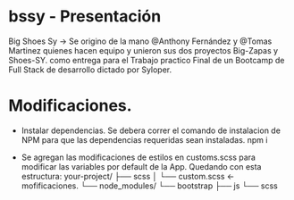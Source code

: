 # bssy - Presentación

Big Shoes Sy → Se origino de la mano @Anthony Fernández y @Tomas Martinez quienes hacen equipo y unieron sus dos proyectos Big-Zapas y Shoes-SY.
como entrega para el Trabajo practico Final de un Bootcamp de Full Stack de desarrollo dictado por Syloper.

# Modificaciones.

- Instalar dependencias. Se debera correr el comando de instalacion de NPM para que las dependencias requeridas sean instaladas.
   npm i

- Se agregan las modificaciones de estilos en customs.scss para modificar las variables por default de la App.
    Quedando con esta estructura:
        your-project/
            ├── scss
            │   └── custom.scss <- mofificaciones.
            └── node_modules/
                └── bootstrap
                    ├── js
                    └── scss